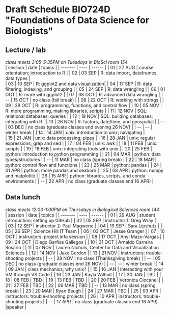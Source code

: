 # Draft Schedule BIO724D "Foundations of Data Science for Biologists"  

## Lecture / lab

*class meets 3:05-5:35PM on Tuesdays in BioSci room 154*  
| session | date | topics |
| ------- | ---- | ------ |
| 01 | 27 AUG | course orientation; introduction to R |
| 02 | 03 SEP | R: data import, dataframes, data types |     
| 03 | 10 SEP | R: ggplot2 and data visualization| 
| 04 | 17 SEP | R: data filtering, indexing, and grouping |
| 05 | 24 SEP | R: data wrangling |
| 06 | 01 OCT | R: more with ggplot2 |
| 07 | 08 OCT | R: advanced data wrangling |
| -- | 15 OCT | no class (fall break) |
| 08 | 22 OCT | R: working with strings |
| 09 | 29 OCT | R: programming, functions, and control flow |
| 10 | 05 NOV | R: more programming, making libraries, scripts |
| 11 | 12 NOV | SQL: relational databases; queries |
| 12 | 19 NOV | SQL: building databases; integrating with R |
| 13 | 26 NOV | R: factors, date/time, and geospatial |
| -- | 03 DEC | no class (graduate classes end evening 26 NOV) |
| -- | -- | winter break |
| 14 | 14 JAN | unix: introduction to unix; navigating |  
| 15 | 21 JAN | unix: data processing; pipes |
| 16 | 28 JAN | unix: regular expressions; grep and sed |
| 17 | 04 FEB | unix: awk |
| 18 | 11 FEB | unix: scripts |
| 19 | 18 FEB | unix: integrating tools with unix |
| 20 | 25 FEB | python: introduction to python programming |
| 21 | 04 MAR | python: data types/structures |
| -- | 11 MAR | no class (spring break) |
| 22 | 18 MAR | python: control flow and functions |
| 23 | 25 MAR | python: pandas |
| 24 | 01 APR | python: more pandas and seaborn |
| 25 | 08 APR | python: numpy and matplotlib |
| 26 | 15 APR | python: libraries, scripts, and conda environments |
| -- | 22 APR | no class (graduate classes end 16 APR)  |

## Data lunch

*class meets 12:00-1:00PM on Thursdays in Biological Sciences room 144*  
| session | date | topics |
| ------- | ---- | ------ |
| 01 | 29 AUG | student introduction; setting up GitHub |
| 02 | 05 SEP | instructor 1: Greg Wray |     
| 03 | 12 SEP | instructor 2: Paul Magwene | 
| 04 | 19 SEP | Sara Lipshutz | 
| 05 | 26 SEP | Science Hill IT Team | 
| 06 | 03 OCT | Jesse Granger | 
| 07 | 10 OCT | instructors: project info session | 
| 08 | 17 OCT | Anyi Mazo-Vargas | 
| 09 | 24 OCT | Diego Garfias Gallegos | 
| 10 | 31 OCT | Arnaldo Carreira Rosario | 
| 11 | 07 NOV | Lauren Nichols, Center for Data and Visualization Sciences | 
| 12 | 14 NOV | Jake Gordon | 
| 13 | 21 NOV | instructors: trouble-shooting projects | 
| -- | 28 NOV | no class (Thanksgiving break) | 
| -- | 05 DEC | no class (graduate classes end 26 NOV) |
| -- | -- | winter break |
| 14 | 09 JAN | class mechanics; why unix? | 
| 15 | 16 JAN | interacting with your VM through VS Code |
| 16 | 23 JAN | Kayla Wilhoit |
| 17 | 30 JAN | TBD |
| 18 | 08 FEB | TBD |
| 19 | 13 FEB | TBD |
| 20 | 20 FEB | Veronica Ciocanel |
| 21 | 27 FEB | TBD |
| 22 | 06 MAR | TBD |
| -- | 13 MAR | no class (spring break) |
| 23 | 20 MAR | Ryan Baugh |
| 24 | 27 MAR | TBD |
| 25 | 03 APR | instructors: trouble-shooting projects |
| 26 | 10 APR | instructors: trouble-shooting projects |
| -- | 17 APR | no class (graduate classes end 16 APR) |speaker |
